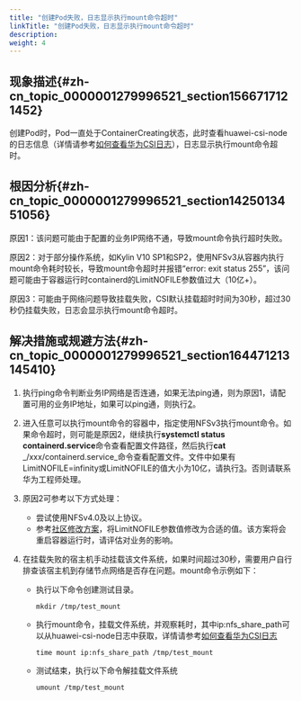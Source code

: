 ```yaml
---
title: "创建Pod失败，日志显示执行mount命令超时"
linkTitle: "创建Pod失败，日志显示执行mount命令超时"
description: 
weight: 4
---
```


## 现象描述{#zh-cn_topic_0000001279996521_section1566717121452}

创建Pod时，Pod一直处于ContainerCreating状态，此时查看huawei-csi-node的日志信息（详情请参考[如何查看华为CSI日志](/docs/common-operations/collecting-information/viewing-huawei-csi-logs)），日志显示执行mount命令超时。

## 根因分析{#zh-cn_topic_0000001279996521_section1425013451056}

原因1：该问题可能由于配置的业务IP网络不通，导致mount命令执行超时失败。

原因2：对于部分操作系统，如Kylin V10 SP1和SP2，使用NFSv3从容器内执行mount命令耗时较长，导致mount命令超时并报错“error: exit status 255”，该问题可能由于容器运行时containerd的LimitNOFILE参数值过大（10亿+）。

原因3：可能由于网络问题导致挂载失败，CSI默认挂载超时时间为30秒，超过30秒仍挂载失败，日志会显示执行mount命令超时。

## 解决措施或规避方法{#zh-cn_topic_0000001279996521_section164471213145410}

1.  执行ping命令判断业务IP网络是否连通，如果无法ping通，则为原因1，请配置可用的业务IP地址，如果可以ping通，则执行[2](#li21141916181411)。
2.  <a name="li21141916181411"></a>进入任意可以执行mount命令的容器中，指定使用NFSv3执行mount命令。如果命令超时，则可能是原因2，继续执行**systemctl status containerd.service**命令查看配置文件路径，然后执行**cat** _/xxx/containerd.service_命令查看配置文件。文件中如果有LimitNOFILE=infinity或LimitNOFILE的值大小为10亿，请执行[3](#li560665881414)。否则请联系华为工程师处理。
3.  <a name="li560665881414"></a>原因2可参考以下方式处理：
    -   尝试使用NFSv4.0及以上协议。
    -   参考[社区修改方案](https://github.com/containerd/containerd/issues/3201)，将LimitNOFILE参数值修改为合适的值。该方案将会重启容器运行时，请评估对业务的影响。

4.  在挂载失败的宿主机手动挂载该文件系统，如果时间超过30秒，需要用户自行排查该宿主机到存储节点网络是否存在问题。mount命令示例如下：
    -   执行以下命令创建测试目录。

        ```
        mkdir /tmp/test_mount
        ```

    -   执行mount命令，挂载文件系统，并观察耗时，其中ip:nfs\_share\_path可以从huawei-csi-node日志中获取，详情请参考[如何查看华为CSI日志](/docs/common-operations/collecting-information/viewing-huawei-csi-logs)

        ```
        time mount ip:nfs_share_path /tmp/test_mount
        ```

    -   测试结束，执行以下命令解挂载文件系统

        ```
        umount /tmp/test_mount
        ```

